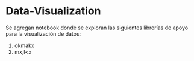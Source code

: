 # Data-Visualization
Se agregan notebook donde se exploran las siguientes librerías de apoyo para la visualización de datos:


1. okmakx
2. mx,l<x
